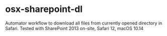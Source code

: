 # osx-sharepoint-dl
Automator workflow to download all files from currently opened directory in Safari. Tested with SharePoint 2013 on-site, Safari 12, macOS 10.14
